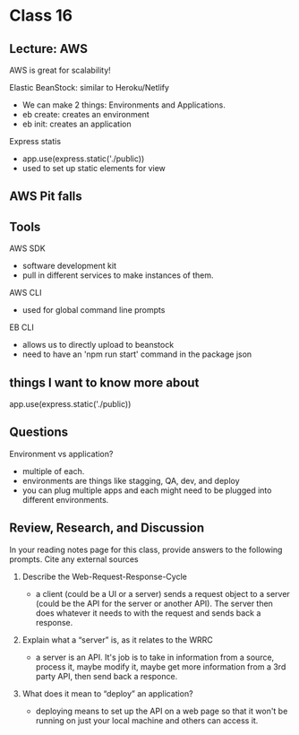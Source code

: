 # Class 16

## Lecture: AWS

AWS is great for scalability!

Elastic BeanStock: similar to Heroku/Netlify

- We can make 2 things: Environments and Applications.
- eb create: creates an environment
- eb init: creates an application

Express statis

- app.use(express.static('./public))
- used to set up static elements for view

## AWS Pit falls

## Tools

AWS SDK

- software development kit
- pull in different services to make instances of them.

AWS CLI

- used for global command line prompts

EB CLI

- allows us to directly upload to beanstock
- need to have an 'npm run start' command in the package json

## things I want to know more about

app.use(express.static('./public))

## Questions

Environment vs application?

- multiple of each.
- environments are things like stagging, QA, dev, and deploy
- you can plug multiple apps and each might need to be plugged into different environments.

## Review, Research, and Discussion

In your reading notes page for this class, provide answers to the following prompts. Cite any external sources

1. Describe the Web-Request-Response-Cycle

    - a client (could be a UI or a server) sends a request object to a server (could be the API for the server or another API). The server then does whatever it needs to with the request and sends back a response.
2. Explain what a “server” is, as it relates to the WRRC

    - a server is an API. It's job is to take in information from a source, process it, maybe modify it, maybe get more information from a 3rd party API, then send back a responce.
3. What does it mean to “deploy” an application?

    - deploying means to set up the API on a web page so that it won't be running on just your local machine and others can access it.
